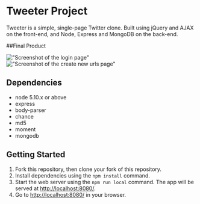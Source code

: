 # Tweeter Project

Tweeter is a simple, single-page Twitter clone. Built using jQuery and AJAX on the front-end, and Node, Express and MongoDB on the back-end.

##Final Product

!["Screenshot of the login page"]()
!["Screenshot of the create new urls page"]()

## Dependencies

- node 5.10.x or above
- express
- body-parser
- chance
- md5
- moment
- mongodb

## Getting Started

1. Fork this repository, then clone your fork of this repository.
2. Install dependencies using the `npm install` command.
3. Start the web server using the `npm run local` command. The app will be served at <http://localhost:8080/>.
4. Go to <http://localhost:8080/> in your browser.
